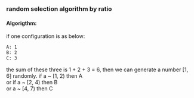 ### random selection algorithm by ratio
#### Algorigthm:
if one configuration is as below:
```bash
A: 1
B: 2
C: 3
```
the sum of these three is 1 + 2 + 3 = 6, then we can generate a number [1, 6] randomly.
if a ~ [1, 2) then A <br/>
or if a ~ [2, 4) then B <br/>
or a ~ [4, 7) then C
